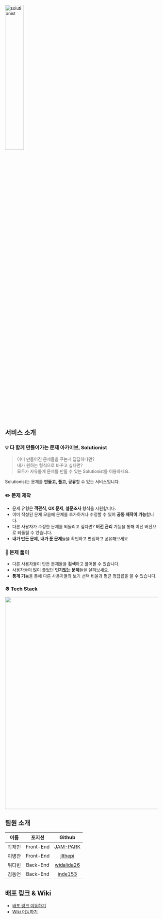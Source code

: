 <img src="https://user-images.githubusercontent.com/46926683/150649270-250ad2f4-7725-4318-bb17-840002a3c19b.jpg" alt="solutionist" width="35%"/>  

## 서비스 소개
### 💡 **다 함께 만들어가는 문제 아카이브, Solutionist**

> 이미 만들어진 문제들을 푸는게 답답하다면?  
내가 원하는 형식으로 바꾸고 싶다면?  
모두가 자유롭게 문제를 만들 수 있는 Solutionist를 이용하세요.
> 

Solutionist는 문제를 **만들고, 풀고, 공유**할 수 있는 서비스입니다.

### ✏️ **문제 제작**

- 문제 유형은 **객관식, OX 문제, 설문조사** 형식을 지원합니다.
- 이미 작성된 문제 모음에 문제를 추가하거나 수정할 수 있어 **공동 제작이 가능**합니다.
- 다른 사용자가 수정한 문제를 되돌리고 싶다면? **버전 관리** 기능을 통해 이전 버전으로 되돌릴 수 있습니다.
- **내가 만든 문제,** **내가 푼 문제**들을 확인하고 편집하고 공유해보세요

### 💯 문제 풀이

- 다른 사용자들이 만든 문제들을 **검색**하고 풀어볼 수 있습니다.
- 사용자들이 많이 풀었던 **인기있는 문제**들을 살펴보세요.
- **통계 기능**을 통해 다른 사용자들의 보기 선택 비율과 평균 정답률을 알 수 있습니다.

### ⚙️ **Tech Stack**

<img src="https://user-images.githubusercontent.com/89366599/151048889-8b49d203-a264-4179-bceb-20537172ff06.png" width="721" height="700" style="max-width: 100%;">  

## 팀원 소개
|**이름**|포지션|Github|
|:---:|:---:|:---:|
|박재민|Front-End|[JAM-PARK](https://github.com/JAM-PARK)|
|이병찬|Front-End|[jlthepi](https://github.com/jlthepi)|
|위다빈|Back-End|[widalida26](https://github.com/widalida26)|
|김동언|Back-End|[inde153](https://github.com/inde153)|

## 배포 링크 & Wiki
- [배포 링크 이동하기](https://solutionist.site/)  
- [Wiki 이동하기](https://github.com/codestates/solutionist/wiki)
